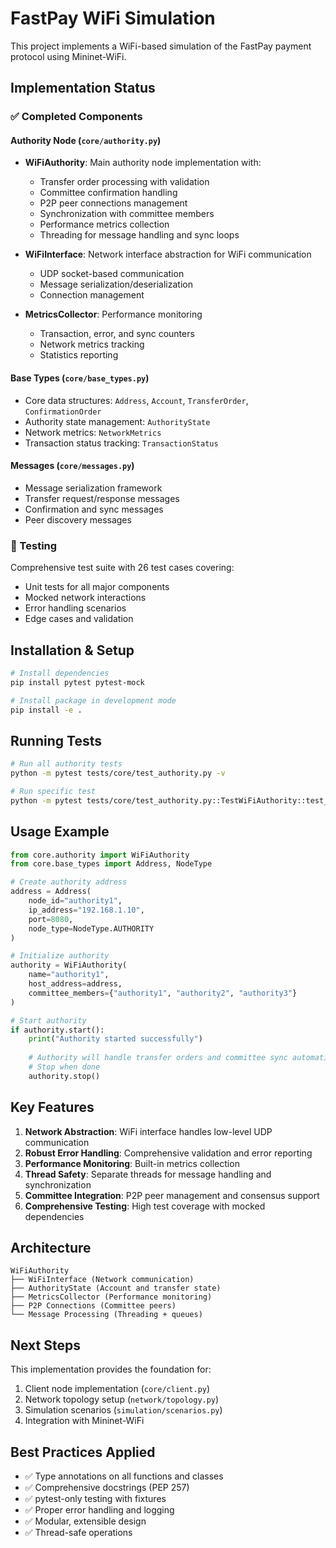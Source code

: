 # FastPay WiFi Simulation

This project implements a WiFi-based simulation of the FastPay payment protocol using Mininet-WiFi.

## Implementation Status

### ✅ Completed Components

#### Authority Node (`core/authority.py`)
- **WiFiAuthority**: Main authority node implementation with:
  - Transfer order processing with validation
  - Committee confirmation handling  
  - P2P peer connections management
  - Synchronization with committee members
  - Performance metrics collection
  - Threading for message handling and sync loops

- **WiFiInterface**: Network interface abstraction for WiFi communication
  - UDP socket-based communication
  - Message serialization/deserialization
  - Connection management

- **MetricsCollector**: Performance monitoring
  - Transaction, error, and sync counters
  - Network metrics tracking
  - Statistics reporting

#### Base Types (`core/base_types.py`)
- Core data structures: `Address`, `Account`, `TransferOrder`, `ConfirmationOrder`
- Authority state management: `AuthorityState`
- Network metrics: `NetworkMetrics`
- Transaction status tracking: `TransactionStatus`

#### Messages (`core/messages.py`)
- Message serialization framework
- Transfer request/response messages
- Confirmation and sync messages
- Peer discovery messages

### 🧪 Testing

Comprehensive test suite with 26 test cases covering:
- Unit tests for all major components
- Mocked network interactions
- Error handling scenarios
- Edge cases and validation

## Installation & Setup

```bash
# Install dependencies
pip install pytest pytest-mock

# Install package in development mode
pip install -e .
```

## Running Tests

```bash
# Run all authority tests
python -m pytest tests/core/test_authority.py -v

# Run specific test
python -m pytest tests/core/test_authority.py::TestWiFiAuthority::test_handle_transfer_order_success -v
```

## Usage Example

```python
from core.authority import WiFiAuthority
from core.base_types import Address, NodeType

# Create authority address
address = Address(
    node_id="authority1",
    ip_address="192.168.1.10", 
    port=8080,
    node_type=NodeType.AUTHORITY
)

# Initialize authority
authority = WiFiAuthority(
    name="authority1",
    host_address=address,
    committee_members={"authority1", "authority2", "authority3"}
)

# Start authority
if authority.start():
    print("Authority started successfully")
    
    # Authority will handle transfer orders and committee sync automatically
    # Stop when done
    authority.stop()
```

## Key Features

1. **Network Abstraction**: WiFi interface handles low-level UDP communication
2. **Robust Error Handling**: Comprehensive validation and error reporting
3. **Performance Monitoring**: Built-in metrics collection
4. **Thread Safety**: Separate threads for message handling and synchronization
5. **Committee Integration**: P2P peer management and consensus support
6. **Comprehensive Testing**: High test coverage with mocked dependencies

## Architecture

```
WiFiAuthority
├── WiFiInterface (Network communication)
├── AuthorityState (Account and transfer state)
├── MetricsCollector (Performance monitoring)
├── P2P Connections (Committee peers)
└── Message Processing (Threading + queues)
```

## Next Steps

This implementation provides the foundation for:
1. Client node implementation (`core/client.py`)
2. Network topology setup (`network/topology.py`)
3. Simulation scenarios (`simulation/scenarios.py`)
4. Integration with Mininet-WiFi

## Best Practices Applied

- ✅ Type annotations on all functions and classes
- ✅ Comprehensive docstrings (PEP 257)
- ✅ pytest-only testing with fixtures
- ✅ Proper error handling and logging
- ✅ Modular, extensible design
- ✅ Thread-safe operations 